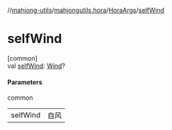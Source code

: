 //[mahjong-utils](../../../index.md)/[mahjongutils.hora](../index.md)/[HoraArgs](index.md)/[selfWind](self-wind.md)

# selfWind

[common]\
val [selfWind](self-wind.md): [Wind](../../mahjongutils.models/-wind/index.md)?

#### Parameters

common

| | |
|---|---|
| selfWind | 自风 |
